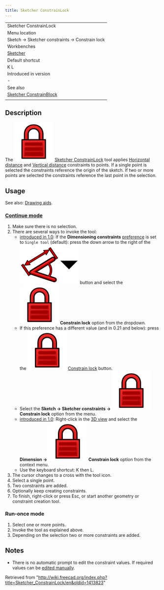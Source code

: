 ```yaml
---
title: Sketcher ConstrainLock
---
```


|                                                                               |
| ----------------------------------------------------------------------------- |
| Sketcher ConstrainLock                                                        |
| Menu location                                                                 |
| Sketch → Sketcher constraints → Constrain lock                                |
| Workbenches                                                                   |
| [Sketcher](/Sketcher_Workbench "Sketcher Workbench")                          |
| Default shortcut                                                              |
| K L                                                                           |
| Introduced in version                                                         |
| -                                                                             |
| See also                                                                      |
| [Sketcher ConstrainBlock](/Sketcher_ConstrainBlock "Sketcher ConstrainBlock") |
|                                                                               |

## Description

The ![](/src/assets/images/Sketcher_ConstrainLock.svg) [Sketcher ConstrainLock](/Sketcher_ConstrainLock "Sketcher ConstrainLock") tool applies [Horizontal distance](/Sketcher_ConstrainDistanceX "Sketcher ConstrainDistanceX") and [Vertical distance](/Sketcher_ConstrainDistanceY "Sketcher ConstrainDistanceY") constraints to points. If a single point is selected the constraints reference the origin of the sketch. If two or more points are selected the constraints reference the last point in the selection.

## Usage

See also: [Drawing aids](/Sketcher_Workbench#Drawing_aids "Sketcher Workbench").

### [Continue mode](/Sketcher_Workbench#Continue_modes "Sketcher Workbench")

1. Make sure there is no selection.
2. There are several ways to invoke the tool:
   - [introduced in 1.0](/Release_notes_1.0 "Release notes 1.0"): If the **Dimensioning constraints** [preference](/Sketcher_Preferences#General "Sketcher Preferences") is set to `Single tool` (default): press the down arrow to the right of the ![](/src/assets/images/Sketcher_Dimension.svg)![](/src/assets/images/Toolbar_flyout_arrow.svg) button and select the **![](/src/assets/images/Sketcher_ConstrainLock.svg) Constrain lock** option from the dropdown.
   - If this preference has a different value (and in 0.21 and below): press the ![](/src/assets/images/Sketcher_ConstrainLock.svg) [Constrain lock](/Sketcher_ConstrainLock "Sketcher ConstrainLock") button.
   - Select the **Sketch → Sketcher constraints → ![](/src/assets/images/Sketcher_ConstrainLock.svg) Constrain lock** option from the menu.
   - [introduced in 1.0](/Release_notes_1.0 "Release notes 1.0"): Right-click in the [3D view](/3D_view "3D view") and select the **Dimension → ![](/src/assets/images/Sketcher_ConstrainLock.svg) Constrain lock** option from the context menu.
   - Use the keyboard shortcut: K then L.
3. The cursor changes to a cross with the tool icon.
4. Select a single point.
5. Two constraints are added.
6. Optionally keep creating constraints.
7. To finish, right-click or press Esc, or start another geometry or constraint creation tool.

### Run-once mode

1. Select one or more points.
2. Invoke the tool as explained above.
3. Depending on the selection two or more constraints are added.

## Notes

- There is no automatic prompt to edit the constraint values. If required values can be [edited manually](/Sketcher_Workbench#Edit_constraints "Sketcher Workbench").

Retrieved from "<http://wiki.freecad.org/index.php?title=Sketcher_ConstrainLock/en&oldid=1413823>"
